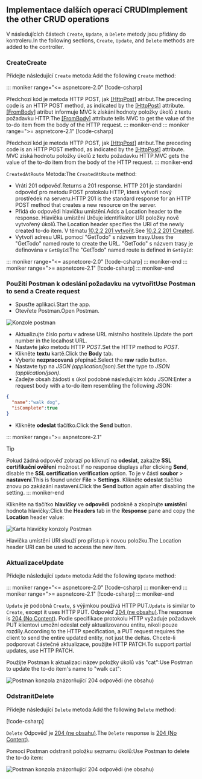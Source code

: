 ## <a name="implement-the-other-crud-operations"></a><span data-ttu-id="de411-101">Implementace dalších operací CRUD</span><span class="sxs-lookup"><span data-stu-id="de411-101">Implement the other CRUD operations</span></span>

<span data-ttu-id="de411-102">V následujících částech `Create`, `Update`, a `Delete` metody jsou přidány do kontroleru.</span><span class="sxs-lookup"><span data-stu-id="de411-102">In the following sections, `Create`, `Update`, and `Delete` methods are added to the controller.</span></span>

### <a name="create"></a><span data-ttu-id="de411-103">Create</span><span class="sxs-lookup"><span data-stu-id="de411-103">Create</span></span>

<span data-ttu-id="de411-104">Přidejte následující `Create` metoda:</span><span class="sxs-lookup"><span data-stu-id="de411-104">Add the following `Create` method:</span></span>

::: moniker range="<= aspnetcore-2.0"
[!code-csharp[](../../tutorials/first-web-api/samples/2.0/TodoApi/Controllers/TodoController.cs?name=snippet_Create)]

<span data-ttu-id="de411-105">Předchozí kód je metoda HTTP POST, jak [[HttpPost]](/dotnet/api/microsoft.aspnetcore.mvc.httppostattribute) atribut.</span><span class="sxs-lookup"><span data-stu-id="de411-105">The preceding code is an HTTP POST method, as indicated by the [[HttpPost]](/dotnet/api/microsoft.aspnetcore.mvc.httppostattribute) attribute.</span></span> <span data-ttu-id="de411-106">[[FromBody]](/dotnet/api/microsoft.aspnetcore.mvc.frombodyattribute) atribut informuje MVC k získání hodnoty položky úkolů z textu požadavku HTTP.</span><span class="sxs-lookup"><span data-stu-id="de411-106">The [[FromBody]](/dotnet/api/microsoft.aspnetcore.mvc.frombodyattribute) attribute tells MVC to get the value of the to-do item from the body of the HTTP request.</span></span>
::: moniker-end
::: moniker range=">= aspnetcore-2.1"
[!code-csharp[](../../tutorials/first-web-api/samples/2.1/TodoApi/Controllers/TodoController.cs?name=snippet_Create)]

<span data-ttu-id="de411-107">Předchozí kód je metoda HTTP POST, jak [[HttpPost]](/dotnet/api/microsoft.aspnetcore.mvc.httppostattribute) atribut.</span><span class="sxs-lookup"><span data-stu-id="de411-107">The preceding code is an HTTP POST method, as indicated by the [[HttpPost]](/dotnet/api/microsoft.aspnetcore.mvc.httppostattribute) attribute.</span></span> <span data-ttu-id="de411-108">MVC získá hodnotu položky úkolů z textu požadavku HTTP.</span><span class="sxs-lookup"><span data-stu-id="de411-108">MVC gets the value of the to-do item from the body of the HTTP request.</span></span>
::: moniker-end

<span data-ttu-id="de411-109">`CreatedAtRoute` Metoda:</span><span class="sxs-lookup"><span data-stu-id="de411-109">The `CreatedAtRoute` method:</span></span>

* <span data-ttu-id="de411-110">Vrátí 201 odpověď.</span><span class="sxs-lookup"><span data-stu-id="de411-110">Returns a 201 response.</span></span> <span data-ttu-id="de411-111">HTTP 201 je standardní odpověď pro metodu POST protokolu HTTP, která vytvoří nový prostředek na serveru.</span><span class="sxs-lookup"><span data-stu-id="de411-111">HTTP 201 is the standard response for an HTTP POST method that creates a new resource on the server.</span></span>
* <span data-ttu-id="de411-112">Přidá do odpovědi hlavičku umístění.</span><span class="sxs-lookup"><span data-stu-id="de411-112">Adds a Location header to the response.</span></span> <span data-ttu-id="de411-113">Hlavička umístění Určuje identifikátor URI položky nově vytvořený úkolů.</span><span class="sxs-lookup"><span data-stu-id="de411-113">The Location header specifies the URI of the newly created to-do item.</span></span> <span data-ttu-id="de411-114">V tématu [10.2.2 201 vytvořit](https://www.w3.org/Protocols/rfc2616/rfc2616-sec10.html).</span><span class="sxs-lookup"><span data-stu-id="de411-114">See [10.2.2 201 Created](https://www.w3.org/Protocols/rfc2616/rfc2616-sec10.html).</span></span>
* <span data-ttu-id="de411-115">Vytvoří adresu URL pomocí "GetTodo" s názvem trasy.</span><span class="sxs-lookup"><span data-stu-id="de411-115">Uses the "GetTodo" named route to create the URL.</span></span> <span data-ttu-id="de411-116">"GetTodo" s názvem trasy je definována v `GetById`:</span><span class="sxs-lookup"><span data-stu-id="de411-116">The "GetTodo" named route is defined in `GetById`:</span></span>

::: moniker range="<= aspnetcore-2.0"
[!code-csharp[](../../tutorials/first-web-api/samples/2.0/TodoApi/Controllers/TodoController.cs?name=snippet_GetByID&highlight=1-2)]
::: moniker-end
::: moniker range=">= aspnetcore-2.1"
[!code-csharp[](../../tutorials/first-web-api/samples/2.1/TodoApi/Controllers/TodoController.cs?name=snippet_GetByID&highlight=1-2)]
::: moniker-end

### <a name="use-postman-to-send-a-create-request"></a><span data-ttu-id="de411-117">Použití Postman k odeslání požadavku na vytvořit</span><span class="sxs-lookup"><span data-stu-id="de411-117">Use Postman to send a Create request</span></span>

* <span data-ttu-id="de411-118">Spusťte aplikaci.</span><span class="sxs-lookup"><span data-stu-id="de411-118">Start the app.</span></span>
* <span data-ttu-id="de411-119">Otevřete Postman.</span><span class="sxs-lookup"><span data-stu-id="de411-119">Open Postman.</span></span>

![Konzole postman](../../tutorials/first-web-api/_static/pmc.png)

* <span data-ttu-id="de411-121">Aktualizujte číslo portu v adrese URL místního hostitele.</span><span class="sxs-lookup"><span data-stu-id="de411-121">Update the port number in the localhost URL.</span></span>
* <span data-ttu-id="de411-122">Nastavte jako metodu HTTP *POST*.</span><span class="sxs-lookup"><span data-stu-id="de411-122">Set the HTTP method to *POST*.</span></span>
* <span data-ttu-id="de411-123">Klikněte **textu** kartě.</span><span class="sxs-lookup"><span data-stu-id="de411-123">Click the **Body** tab.</span></span>
* <span data-ttu-id="de411-124">Vyberte **nezpracovaná** přepínač.</span><span class="sxs-lookup"><span data-stu-id="de411-124">Select the **raw** radio button.</span></span>
* <span data-ttu-id="de411-125">Nastavte typ na *JSON (application/json)*.</span><span class="sxs-lookup"><span data-stu-id="de411-125">Set the type to *JSON (application/json)*.</span></span>
* <span data-ttu-id="de411-126">Zadejte obsah žádosti s úkol podobné následujícím kódu JSON:</span><span class="sxs-lookup"><span data-stu-id="de411-126">Enter a request body with a to-do item resembling the following JSON:</span></span>

```json
{
  "name":"walk dog",
  "isComplete":true
}
```

* <span data-ttu-id="de411-127">Klikněte **odeslat** tlačítko.</span><span class="sxs-lookup"><span data-stu-id="de411-127">Click the **Send** button.</span></span>

::: moniker range=">= aspnetcore-2.1"
> [!TIP]
> <span data-ttu-id="de411-128">Pokud žádná odpověď zobrazí po kliknutí na **odeslat**, zakažte **SSL certifikační ověření** možnost.</span><span class="sxs-lookup"><span data-stu-id="de411-128">If no response displays after clicking **Send**, disable the **SSL certification verification** option.</span></span> <span data-ttu-id="de411-129">To je v části **soubor** > **nastavení**.</span><span class="sxs-lookup"><span data-stu-id="de411-129">This is found under **File** > **Settings**.</span></span> <span data-ttu-id="de411-130">Klikněte **odeslat** tlačítko znovu po zakázání nastavení.</span><span class="sxs-lookup"><span data-stu-id="de411-130">Click the **Send** button again after disabling the setting.</span></span>
::: moniker-end

<span data-ttu-id="de411-131">Klikněte na tlačítko **hlavičky** ve **odpovědi** podokně a zkopírujte **umístění** hodnota hlavičky:</span><span class="sxs-lookup"><span data-stu-id="de411-131">Click the **Headers** tab in the **Response** pane and copy the **Location** header value:</span></span>

![Karta hlavičky konzoly Postman](../../tutorials/first-web-api/_static/pmc2.png)

<span data-ttu-id="de411-133">Hlavička umístění URI slouží pro přístup k novou položku.</span><span class="sxs-lookup"><span data-stu-id="de411-133">The Location header URI can be used to access the new item.</span></span>

### <a name="update"></a><span data-ttu-id="de411-134">Aktualizace</span><span class="sxs-lookup"><span data-stu-id="de411-134">Update</span></span>

<span data-ttu-id="de411-135">Přidejte následující `Update` metoda:</span><span class="sxs-lookup"><span data-stu-id="de411-135">Add the following `Update` method:</span></span>

::: moniker range="<= aspnetcore-2.0"
[!code-csharp[](../../tutorials/first-web-api/samples/2.0/TodoApi/Controllers/TodoController.cs?name=snippet_Update)]
::: moniker-end
::: moniker range=">= aspnetcore-2.1"
[!code-csharp[](../../tutorials/first-web-api/samples/2.1/TodoApi/Controllers/TodoController.cs?name=snippet_Update)]
::: moniker-end

<span data-ttu-id="de411-136">`Update` je podobná `Create`, s výjimkou používá HTTP PUT.</span><span class="sxs-lookup"><span data-stu-id="de411-136">`Update` is similar to `Create`, except it uses HTTP PUT.</span></span> <span data-ttu-id="de411-137">Odpověď [204 (ne obsahu)](https://www.w3.org/Protocols/rfc2616/rfc2616-sec9.html).</span><span class="sxs-lookup"><span data-stu-id="de411-137">The response is [204 (No Content)](https://www.w3.org/Protocols/rfc2616/rfc2616-sec9.html).</span></span> <span data-ttu-id="de411-138">Podle specifikace protokolu HTTP vyžaduje požadavek PUT klientovi umožní odeslat celý aktualizovanou entitu, nikoli pouze rozdíly.</span><span class="sxs-lookup"><span data-stu-id="de411-138">According to the HTTP specification, a PUT request requires the client to send the entire updated entity, not just the deltas.</span></span> <span data-ttu-id="de411-139">Chcete-li podporovat částečné aktualizace, použijte HTTP PATCH.</span><span class="sxs-lookup"><span data-stu-id="de411-139">To support partial updates, use HTTP PATCH.</span></span>

<span data-ttu-id="de411-140">Použijte Postman k aktualizaci název položky úkolů vás "cat":</span><span class="sxs-lookup"><span data-stu-id="de411-140">Use Postman to update the to-do item's name to "walk cat":</span></span>

![Postman konzola znázorňující 204 odpovědi (ne obsahu)](../../tutorials/first-web-api/_static/pmcput.png)

### <a name="delete"></a><span data-ttu-id="de411-142">Odstranit</span><span class="sxs-lookup"><span data-stu-id="de411-142">Delete</span></span>

<span data-ttu-id="de411-143">Přidejte následující `Delete` metoda:</span><span class="sxs-lookup"><span data-stu-id="de411-143">Add the following `Delete` method:</span></span>

[!code-csharp[](../../tutorials/first-web-api/samples/2.0/TodoApi/Controllers/TodoController.cs?name=snippet_Delete)]

<span data-ttu-id="de411-144">`Delete` Odpověď je [204 (ne obsahu)](https://www.w3.org/Protocols/rfc2616/rfc2616-sec9.html).</span><span class="sxs-lookup"><span data-stu-id="de411-144">The `Delete` response is [204 (No Content)](https://www.w3.org/Protocols/rfc2616/rfc2616-sec9.html).</span></span>

<span data-ttu-id="de411-145">Pomocí Postman odstranit položku seznamu úkolů:</span><span class="sxs-lookup"><span data-stu-id="de411-145">Use Postman to delete the to-do item:</span></span>

![Postman konzola znázorňující 204 odpovědi (ne obsahu)](../../tutorials/first-web-api/_static/pmd.png)
